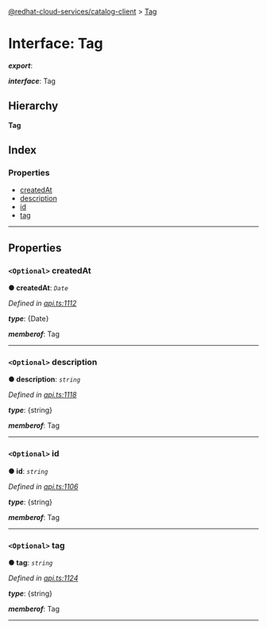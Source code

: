 [@redhat-cloud-services/catalog-client](../README.md) > [Tag](../interfaces/tag.md)

# Interface: Tag

*__export__*: 

*__interface__*: Tag

## Hierarchy

**Tag**

## Index

### Properties

* [createdAt](tag.md#createdat)
* [description](tag.md#description)
* [id](tag.md#id)
* [tag](tag.md#tag-1)

---

## Properties

<a id="createdat"></a>

### `<Optional>` createdAt

**● createdAt**: *`Date`*

*Defined in [api.ts:1112](https://github.com/RedHatInsights/javascript-clients/blob/master/packages/catalog/api.ts#L1112)*

*__type__*: {Date}

*__memberof__*: Tag

___
<a id="description"></a>

### `<Optional>` description

**● description**: *`string`*

*Defined in [api.ts:1118](https://github.com/RedHatInsights/javascript-clients/blob/master/packages/catalog/api.ts#L1118)*

*__type__*: {string}

*__memberof__*: Tag

___
<a id="id"></a>

### `<Optional>` id

**● id**: *`string`*

*Defined in [api.ts:1106](https://github.com/RedHatInsights/javascript-clients/blob/master/packages/catalog/api.ts#L1106)*

*__type__*: {string}

*__memberof__*: Tag

___
<a id="tag-1"></a>

### `<Optional>` tag

**● tag**: *`string`*

*Defined in [api.ts:1124](https://github.com/RedHatInsights/javascript-clients/blob/master/packages/catalog/api.ts#L1124)*

*__type__*: {string}

*__memberof__*: Tag

___

